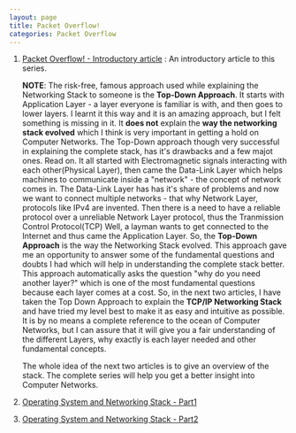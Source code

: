 ```yaml
---
layout: page
title: Packet Overflow!
categories: Packet Overflow
---
```


1. [Packet Overflow! - Introductory article](/packet/overflow/2019/01/27/packet-overflow.html) : An introductory article to this series. 

    **NOTE**: The risk-free, famous approach used while explaining the Networking Stack to someone is the **Top-Down Approach**. It starts with Application Layer - a layer everyone is familiar is with, and then goes to lower layers. I learnt it this way and  it is an amazing approach, but I felt something is missing in it. It **does not** explain the **way the networking stack evolved** which I think is very important in getting a hold on Computer Networks. The Top-Down approach though very successful in explaining the complete stack, has it's drawbacks and a few majot ones. Read on. It all started with Electromagnetic signals interacting with each other(Physical Layer), then came the Data-Link Layer which helps machines to communicate inside a "network" - the concept of network comes in. The Data-Link Layer has has it's share of problems and now we want to connect multiple networks - that why Network Layer, protocols like IPv4 are invented. Then there is a need to have a reliable protocol over a unreliable Network Layer protocol, thus the Tranmission Control Protocol(TCP) Well, a layman wants to get connected to the Internet and thus came the Application Layer. So, the **Top-Down Approach** is the way the Networking Stack evolved. This approach gave me an opportunity to answer some of the fundamental questions and doubts I had which will help in understanding the complete stack better. This approach automatically asks the question "why do you need another layer?" which is one of the most fundamental questions because each layer comes at a cost. So, in the next two articles, I have taken the Top Down Approach to explain the **TCP/IP Networking Stack** and have tried my level best to make it as easy and intuitive as possible. It is by no means a complete reference to the ocean of Computer Networks, but I can assure that it will give you a fair understanding of the different Layers, why exactly is each layer needed and other fundamental concepts. 

    The whole idea of the next two articles is to give an overview of the stack. The complete series will help you get a better insight into Computer Networks.

2. [Operating System and Networking Stack - Part1](/packet/overflow/2019/02/01/operating-system-and-networking-stack-part1.html)
3. [Operating System and Networking Stack - Part2](/packet/overflow/2019/02/01/operating-system-and-networking-stack-part2.html)